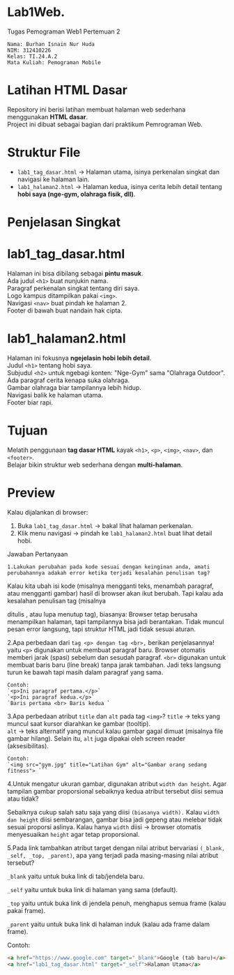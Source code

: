 # Lab1Web.
Tugas Pemograman Web1 Pertemuan 2
   
    Nama: Burhan Isnain Nur Huda
    NIM: 312410226
    Kelas: TI.24.A.2
    Mata Kuliah: Pemograman Mobile 
    
#  Latihan HTML Dasar

Repository ini berisi latihan membuat halaman web sederhana menggunakan **HTML dasar**.  
Project ini dibuat sebagai bagian dari praktikum Pemrograman Web.  

#  Struktur File
- `lab1_tag_dasar.html` → Halaman utama, isinya perkenalan singkat dan navigasi ke halaman lain.  
- `lab1_halaman2.html` → Halaman kedua, isinya cerita lebih detail tentang **hobi saya (nge-gym, olahraga fisik, dll)**.  

#  Penjelasan Singkat

#  lab1_tag_dasar.html
Halaman ini bisa dibilang sebagai **pintu masuk**.  
 Ada judul `<h1>` buat nunjukin nama.  
 Paragraf perkenalan singkat tentang diri saya.  
 Logo kampus ditampilkan pakai `<img>`.  
 Navigasi `<nav>` buat pindah ke halaman 2.  
 Footer di bawah buat nandain hak cipta.  

#  lab1_halaman2.html
Halaman ini fokusnya **ngejelasin hobi lebih detail**.  
 Judul `<h1>` tentang hobi saya.  
 Subjudul `<h2>` untuk ngebagi konten: "Nge-Gym" sama "Olahraga Outdoor".  
 Ada paragraf cerita kenapa suka olahraga.  
 Gambar olahraga biar tampilannya lebih hidup.  
 Navigasi balik ke halaman utama.  
 Footer biar rapi.  

# Tujuan
 Melatih penggunaan **tag dasar HTML** kayak `<h1>`, `<p>`, `<img>`, `<nav>`, dan `<footer>`.  
 Belajar bikin struktur web sederhana dengan **multi-halaman**.  

#  Preview
Kalau dijalankan di browser:
1. Buka `lab1_tag_dasar.html` → bakal lihat halaman perkenalan.  
2. Klik menu navigasi → pindah ke `lab1_halaman2.html` buat lihat detail hobi.  

Jawaban Pertanyaan


```1.Lakukan perubahan pada kode sesuai dengan keinginan anda, amati perubahannya adakah error ketika terjadi kesalahan penulisan tag?```

Kalau kita ubah isi kode (misalnya mengganti teks, menambah paragraf, atau mengganti gambar) hasil di browser akan ikut berubah.
Tapi kalau ada kesalahan penulisan tag (misalnya <p> ditulis <pp>, atau lupa menutup tag), biasanya:
Browser tetap berusaha menampilkan halaman, tapi tampilannya bisa jadi berantakan.
Tidak muncul pesan error langsung, tapi struktur HTML jadi tidak sesuai aturan.

2.Apa perbedaan dari ```tag <p> dengan tag <br>,``` berikan penjelasannya!
yaitu ```<p>``` digunakan untuk membuat paragraf baru. Browser otomatis memberi jarak (spasi) sebelum dan sesudah paragraf.
```<br>``` digunakan untuk membuat baris baru (line break) tanpa jarak tambahan. Jadi teks langsung turun ke bawah tapi masih dalam paragraf yang sama.
     
    Contoh:  
    `<p>Ini paragraf pertama.</p>`
    `<p>Ini paragraf kedua.</p>`
    `Baris pertama <br> Baris kedua `

3.Apa perbedaan atribut `title` dan `alt` pada tag `<img>`?
`title` → teks yang muncul saat kursor diarahkan ke gambar (tooltip).  
`alt` → teks alternatif yang muncul kalau gambar gagal dimuat (misalnya file gambar hilang). Selain itu, `alt` juga dipakai oleh screen reader (aksesibilitas).  


    Contoh:  
    `<img src="gym.jpg" title="Latihan Gym" alt="Gambar orang sedang fitness"> ```

4.Untuk mengatur ukuran gambar, digunakan atribut `width dan height`. Agar tampilan gambar proporsional sebaiknya kedua atribut tersebut diisi semua atau tidak?

Sebaiknya cukup salah satu saja yang diisi `(biasanya width).`
Kalau `width dan height` diisi sembarangan, gambar bisa jadi gepeng atau melebar tidak sesuai proporsi aslinya.
Kalau hanya `width` diisi → browser otomatis menyesuaikan `height` agar tetap proporsional.

5.Pada link tambahkan atribut target dengan nilai atribut bervariasi `(_blank, _self, _top, _parent)`, apa yang terjadi pada masing-masing nilai atribut tersebut?

`_blank` yaitu untuk buka link di tab/jendela baru.

`_self` yaitu untuk buka link di halaman yang sama (default).

`_top` yaitu untuk buka link di jendela penuh, menghapus semua frame (kalau pakai frame).

`_parent` yaitu untuk buka link di halaman induk (kalau ada frame dalam frame).

Contoh:
``` html
<a href="https://www.google.com" target="_blank">Google (tab baru)</a>
<a href="lab1_tag_dasar.html" target="_self">Halaman Utama</a>
